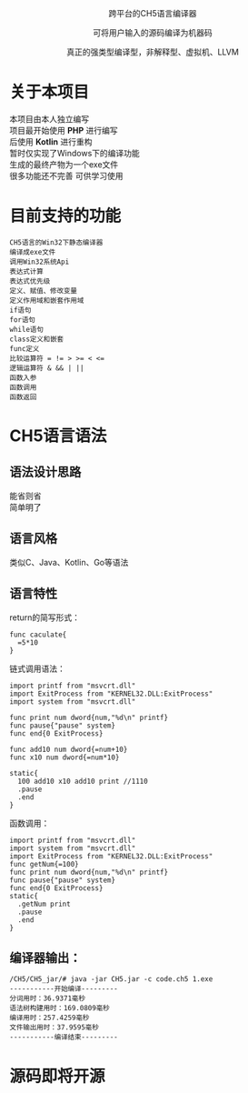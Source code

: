 <p align="center">跨平台的CH5语言编译器</p>
<p align="center">可将用户输入的源码编译为机器码</p>
<p align="center">真正的强类型编译型，非解释型、虚拟机、LLVM</p>

# 关于本项目
本项目由本人独立编写  
项目最开始使用 **PHP** 进行编写  
后使用 **Kotlin** 进行重构  
暂时仅实现了Windows下的编译功能  
生成的最终产物为一个exe文件  
很多功能还不完善 可供学习使用  

# 目前支持的功能
```
CH5语言的Win32下静态编译器  
编译成exe文件  
调用Win32系统Api
表达式计算
表达式优先级
定义、赋值、修改变量
定义作用域和嵌套作用域
if语句
for语句
while语句
class定义和嵌套
func定义
比较运算符 = != > >= < <=
逻辑运算符 & && | ||
函数入参
函数调用
函数返回
```

# CH5语言语法

## 语法设计思路
能省则省  
简单明了  

## 语言风格
类似C、Java、Kotlin、Go等语法  

## 语言特性
return的简写形式：
```
func caculate{
  =5*10
}
```
链式调用语法：
```
import printf from "msvcrt.dll"
import ExitProcess from "KERNEL32.DLL:ExitProcess"
import system from "msvcrt.dll"

func print num dword{num,"%d\n" printf}
func pause{"pause" system}
func end{0 ExitProcess}

func add10 num dword{=num+10}
func x10 num dword{=num*10}

static{
  100 add10 x10 add10 print //1110
  .pause
  .end
}
```
函数调用：
```
import printf from "msvcrt.dll"
import system from "msvcrt.dll"
import ExitProcess from "KERNEL32.DLL:ExitProcess"
func getNum{=100}
func print num dword{num,"%d\n" printf}
func pause{"pause" system}
func end{0 ExitProcess}
static{
  .getNum print
  .pause
  .end
}
```

## 编译器输出：
```
/CH5/CH5_jar/# java -jar CH5.jar -c code.ch5 1.exe
-----------开始编译---------
分词用时：36.9371毫秒
语法树构建用时：169.0809毫秒
编译用时：257.4259毫秒
文件输出用时：37.9595毫秒
-----------编译结束---------
```

# 源码即将开源


